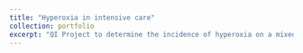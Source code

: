 ```yaml
---
title: "Hyperoxia in intensive care"
collection: portfolio
excerpt: "QI Project to determine the incidence of hyperoxia on a mixed general intensive care unit, monitoring and improvement using an automated strategy"
---
```

